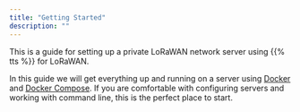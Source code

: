```yaml
---
title: "Getting Started"
description: ""
---
```


This is a guide for setting up a private LoRaWAN network server using {{% tts %}} for LoRaWAN.

In this guide we will get everything up and running on a server using [Docker](https://docs.docker.com/engine/) and [Docker Compose](https://docs.docker.com/compose/). If you are comfortable with configuring servers and working with command line, this is the perfect place to start.
